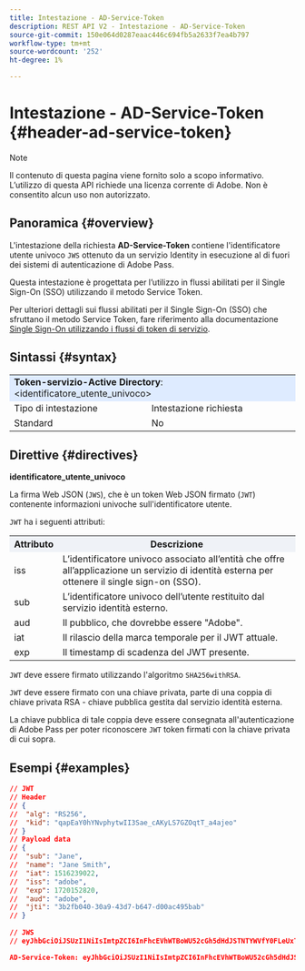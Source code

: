 ```yaml
---
title: Intestazione - AD-Service-Token
description: REST API V2 - Intestazione - AD-Service-Token
source-git-commit: 150e064d0287eaac446c694fb5a2633f7ea4b797
workflow-type: tm+mt
source-wordcount: '252'
ht-degree: 1%

---
```



# Intestazione - AD-Service-Token {#header-ad-service-token}

>[!NOTE]
>
> Il contenuto di questa pagina viene fornito solo a scopo informativo. L’utilizzo di questa API richiede una licenza corrente di Adobe. Non è consentito alcun uso non autorizzato.

## Panoramica {#overview}

L&#39;intestazione della richiesta <b>AD-Service-Token</b> contiene l&#39;identificatore utente univoco `JWS` ottenuto da un servizio Identity in esecuzione al di fuori dei sistemi di autenticazione di Adobe Pass.

Questa intestazione è progettata per l’utilizzo in flussi abilitati per il Single Sign-On (SSO) utilizzando il metodo Service Token.

Per ulteriori dettagli sui flussi abilitati per il Single Sign-On (SSO) che sfruttano il metodo Service Token, fare riferimento alla documentazione [Single Sign-On utilizzando i flussi di token di servizio](../../flows/single-sign-on-access-flows/rest-api-v2-single-sign-on-service-token-flows.md).

## Sintassi {#syntax}

<table>
   <tr>
      <td style="background-color: #DEEBFF;" colspan="2"><b>Token-servizio-Active Directory</b>: &lt;identificatore_utente_univoco&gt;</td>
   </tr>
   <tr>
      <td>Tipo di intestazione</td>
      <td>Intestazione richiesta</td>
   </tr>
   <tr>
      <td>Standard</td>
      <td>No</td>
   </tr>
</table>

## Direttive {#directives}

<b>identificatore_utente_univoco</b>

La firma Web JSON (`JWS`), che è un token Web JSON firmato (`JWT`) contenente informazioni univoche sull&#39;identificatore utente.

`JWT` ha i seguenti attributi:

<table>
   <tr>
      <th style="background-color: #EFF2F7; width: 15%;">Attributo</th>
      <th style="background-color: #EFF2F7;">Descrizione</th>
   </tr>
   <tr>
      <td>iss</td>
      <td>L’identificatore univoco associato all’entità che offre all’applicazione un servizio di identità esterna per ottenere il single sign-on (SSO).</td>
   </tr>
   <tr>
      <td>sub</td>
      <td>L’identificatore univoco dell’utente restituito dal servizio identità esterno.</td>
   </tr>
   <tr>
      <td>aud</td>
      <td>Il pubblico, che dovrebbe essere "Adobe".</td>
   </tr>
   <tr>
      <td>iat</td>
      <td>Il rilascio della marca temporale per il JWT attuale.</td>
   </tr>
   <tr>
      <td>exp</td>
      <td>Il timestamp di scadenza del JWT presente.</td>
   </tr>
</table>

`JWT` deve essere firmato utilizzando l&#39;algoritmo `SHA256withRSA`.

`JWT` deve essere firmato con una chiave privata, parte di una coppia di chiave privata RSA - chiave pubblica gestita dal servizio identità esterna.

La chiave pubblica di tale coppia deve essere consegnata all&#39;autenticazione di Adobe Pass per poter riconoscere `JWT` token firmati con la chiave privata di cui sopra.

## Esempi {#examples}

```JSON
// JWT
// Header
// {
//  "alg": "RS256",
//  "kid": "qapEaY0hYNvphytwII3Sae_cAKyLS7GZOqtT_a4ajeo"
// }
// Payload data
// {
//  "sub": "Jane",
//  "name": "Jane Smith",
//  "iat": 1516239022,
//  "iss": "adobe",
//  "exp": 1720152820,
//  "aud": "adobe",
//  "jti": "3b2fb040-30a9-43d7-b647-d00ac495bab"
// }
 
// JWS
// eyJhbGciOiJSUzI1NiIsImtpZCI6InFhcEVhWTBoWU52cGh5dHdJSTNTYWVfY0FLeUxTN0daT3F0VF9hNGFqZW8ifQ.eyJzdWIiOiJKYW5lIiwibmFtZSI6IkphbmUgU21pdGgiLCJpYXQiOjE1MTYyMzkwMjIsImlzcyI6ImFkb2JlIiwiZXhwIjoxNzIwMTUyODIwLCJhdWQiOiJhZG9iZSIsImp0aSI6IjNiMmZiMDQwLTMwYTktNDNkNy1iNjQ3LWQwMGFjNDk1YmFiIn0.stHLZFh-635LDNjv9HRHzq912ICNCVGUS3f4RS_bAxpUiUSB6CShS2VvU4V-THEXj7d_zk1mxtPP0QM_pCrh4Vk2GaPRa856Bt_PhsfQY-_benDcB6MIoFX67qrREGncGiv7JEs3ksa-P1YvBYXolT7t52K093kFaQtICfB-aBa8danRZvUrJHjjFoILEpTbQuzxKRN6y36J3p1FZ-SfDuofHp3SnXDrWFRYyXYQnb9WFlhNBxR400-0vzTONZYd097WWy1shMw5V8TvIDvCDE5ifqk31gMdYga-N3JkcTA5QoW7Zl80UV7BhR5v14Va1IZLcbFra_UJdEzbBwW_nA

AD-Service-Token: eyJhbGciOiJSUzI1NiIsImtpZCI6InFhcEVhWTBoWU52cGh5dHdJSTNTYWVfY0FLeUxTN0daT3F0VF9hNGFqZW8ifQ.eyJzdWIiOiJKYW5lIiwibmFtZSI6IkphbmUgU21pdGgiLCJpYXQiOjE1MTYyMzkwMjIsImlzcyI6ImFkb2JlIiwiZXhwIjoxNzIwMTUyODIwLCJhdWQiOiJhZG9iZSIsImp0aSI6IjNiMmZiMDQwLTMwYTktNDNkNy1iNjQ3LWQwMGFjNDk1YmFiIn0.stHLZFh-635LDNjv9HRHzq912ICNCVGUS3f4RS_bAxpUiUSB6CShS2VvU4V-THEXj7d_zk1mxtPP0QM_pCrh4Vk2GaPRa856Bt_PhsfQY-_benDcB6MIoFX67qrREGncGiv7JEs3ksa-P1YvBYXolT7t52K093kFaQtICfB-aBa8danRZvUrJHjjFoILEpTbQuzxKRN6y36J3p1FZ-SfDuofHp3SnXDrWFRYyXYQnb9WFlhNBxR400-0vzTONZYd097WWy1shMw5V8TvIDvCDE5ifqk31gMdYga-N3JkcTA5QoW7Zl80UV7BhR5v14Va1IZLcbFra_UJdEzbBwW_nA
```
